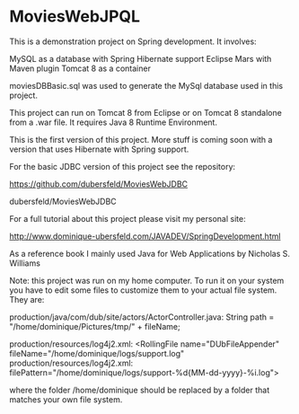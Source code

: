 # MoviesWebJPQL

This is a demonstration project on Spring development. It involves:

MySQL as a database with Spring Hibernate support
Eclipse Mars with Maven plugin
Tomcat 8 as a container

moviesDBBasic.sql was used to generate the MySql database used in this project.

This project can run on Tomcat 8 from Eclipse or on Tomcat 8 standalone from a .war file. It requires Java 8 Runtime Environment.

This is the first version of this project. More stuff is coming soon with a version that uses Hibernate with Spring support.

For the basic JDBC version of this project see the repository:

https://github.com/dubersfeld/MoviesWebJDBC

dubersfeld/MoviesWebJDBC

For a full tutorial about this project please visit my personal site:

http://www.dominique-ubersfeld.com/JAVADEV/SpringDevelopment.html

As a reference book I mainly used Java for Web Applications by Nicholas S. Williams

Note: this project was run on my home computer. To run it on your system you have to edit some files to customize them to your actual file system. They are:

production/java/com/dub/site/actors/ActorController.java:		String path = "/home/dominique/Pictures/tmp/" + fileName; 

production/resources/log4j2.xml:        <RollingFile name="DUbFileAppender" fileName="/home/dominique/logs/support.log"
production/resources/log4j2.xml:                     filePattern="/home/dominique/logs/support-%d{MM-dd-yyyy}-%i.log">

where the folder /home/dominique should be replaced by a folder that matches your own file system.
